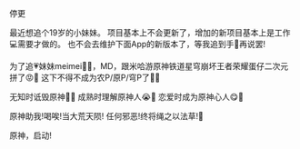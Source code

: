 停更

最近想追个19岁的小妹妹。
项目基本上不会更新了，增加的新项目基本上是工作💻需要才做的。
也不会去维护下面App的新版本了，等我追到手👫再说罢!

为了追💗妹妹meimei👧🏻，MD，跟米哈游原神铁道星穹崩坏王者荣耀蛋仔二次元拼了😡👊
这下不得不成为农P/原P/穹P了🙏🙏

无知时诋毁原神🫤🙏
成熟时理解原神人😭🙏
恋爱时成为原神心人😋🙏

原神助我!喝唉!当大荒天陨!
任何邪恶!终将绳之以法草!👮

原神，启动!
